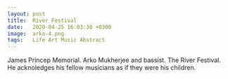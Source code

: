 ```yaml
---
layout: post
title:  River Festival
date:   2020-04-25 16:03:30 +0300
image:  arko-4.png
tags:   Life Art Music Abstract 
---
```

James Princep Memorial. Arko Mukherjee and bassist. The River Festival. He acknoledges his fellow musicians as if they were his children.